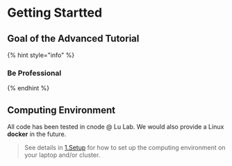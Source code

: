 # Getting Startted

## Goal of the Advanced Tutorial

{% hint style="info" %}
### **Be Professional**
{% endhint %}

## Computing Environment

All code has been tested in cnode @ Lu Lab. We would also provide a Linux **docker**  in the future. 

> See details in [1.Setup](part-i.-programming-skills/1.setup.md) for how to set up the computing environment on your laptop and/or cluster.



